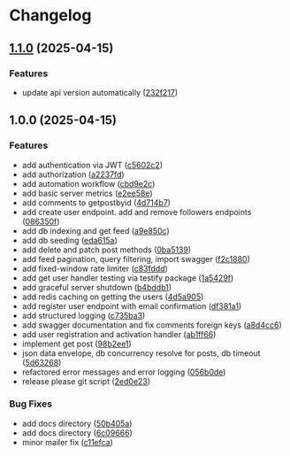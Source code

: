 # Changelog

## [1.1.0](https://github.com/shimkek/GO-Social-Network/compare/v1.0.0...v1.1.0) (2025-04-15)


### Features

* update api version automatically ([232f217](https://github.com/shimkek/GO-Social-Network/commit/232f2171b2fdef084b92c92cd0c7546482c19458))

## 1.0.0 (2025-04-15)


### Features

* add authentication via JWT ([c5602c2](https://github.com/shimkek/GO-Social-Network/commit/c5602c29109e7e1d08ff1a9aee8d37a74f0024a5))
* add authorization ([a2237fd](https://github.com/shimkek/GO-Social-Network/commit/a2237fdea2e01e10beed599e22d3ebd0843592df))
* add automation workflow ([cbd9e2c](https://github.com/shimkek/GO-Social-Network/commit/cbd9e2c3523700118f48bde3a6ec03425f900abc))
* add basic server metrics ([e2ee58e](https://github.com/shimkek/GO-Social-Network/commit/e2ee58ed7b91a62f144faa55994566d643454879))
* add comments to getpostbyid ([4d714b7](https://github.com/shimkek/GO-Social-Network/commit/4d714b703063d7831ed61ee29b5bafcd0d460660))
* add create user endpoint. add and remove followers endpoints ([086350f](https://github.com/shimkek/GO-Social-Network/commit/086350fb46336228d54382460913adbae06180fa))
* add db indexing and get feed ([a9e850c](https://github.com/shimkek/GO-Social-Network/commit/a9e850cd055e3144cba92ffdbd988c3095f0d999))
* add db seeding ([eda615a](https://github.com/shimkek/GO-Social-Network/commit/eda615a36f64104252640346f341cdace3c6ccbd))
* add delete and patch post methods ([0ba5139](https://github.com/shimkek/GO-Social-Network/commit/0ba5139717dc40bc04abd7125e21dae9032e1491))
* add feed pagination, query filtering, import swagger ([f2c1880](https://github.com/shimkek/GO-Social-Network/commit/f2c1880deef3da6d0365d7117c25efdffe9f5720))
* add fixed-window rate limiter ([c83fddd](https://github.com/shimkek/GO-Social-Network/commit/c83fdddf0c6c0e96abd58aaaa61bc544cfb6b90e))
* add get user handler testing via testify package ([1a5429f](https://github.com/shimkek/GO-Social-Network/commit/1a5429f0cbd5cc8e62b1e58755714c63ac46652e))
* add graceful server shutdown ([b4bddb1](https://github.com/shimkek/GO-Social-Network/commit/b4bddb1616ce294c40af324a8d9a1ea24c6ba35d))
* add redis caching on getting the users ([4d5a905](https://github.com/shimkek/GO-Social-Network/commit/4d5a9051a42c49a5d89ebbed084c694185f7d3bd))
* add register user endpoint with email confirmation ([df381a1](https://github.com/shimkek/GO-Social-Network/commit/df381a1ed5b2dc1ffb317c3376c2e809a067c4fc))
* add structured logging ([c735ba3](https://github.com/shimkek/GO-Social-Network/commit/c735ba3a6b7224fb318c8ce2be50ecbd986f6138))
* add swagger documentation and fix comments foreign keys ([a8d4cc6](https://github.com/shimkek/GO-Social-Network/commit/a8d4cc6da812fa54e1f8e356d290d912d062380d))
* add user registration and activation handler ([ab1ff66](https://github.com/shimkek/GO-Social-Network/commit/ab1ff66f42015c55cb654e8cd13f0dbe7259e572))
* implement get post ([98b2ee1](https://github.com/shimkek/GO-Social-Network/commit/98b2ee17a2427669a1380addffc5a20ac290cb50))
* json data envelope, db concurrency resolve for posts, db timeout ([5d63268](https://github.com/shimkek/GO-Social-Network/commit/5d632685f6c65b1d2abda0be10815c5272090515))
* refactored error messages and error logging ([056b0de](https://github.com/shimkek/GO-Social-Network/commit/056b0de3099ceb8fef3513e184dee5a6268d33fd))
* release please git script ([2ed0e23](https://github.com/shimkek/GO-Social-Network/commit/2ed0e234d1dc1c5342d68d91e92a8d32ed6814bf))


### Bug Fixes

* add docs directory ([50b405a](https://github.com/shimkek/GO-Social-Network/commit/50b405abf4d7ccd11e70441028c7ace3d6a9df5c))
* add docs directory ([6c09666](https://github.com/shimkek/GO-Social-Network/commit/6c0966668793b80e73de82f1f17619c55d024820))
* minor mailer fix ([c11efca](https://github.com/shimkek/GO-Social-Network/commit/c11efca678c563ef3400e5208a9db254cb34bb14))
